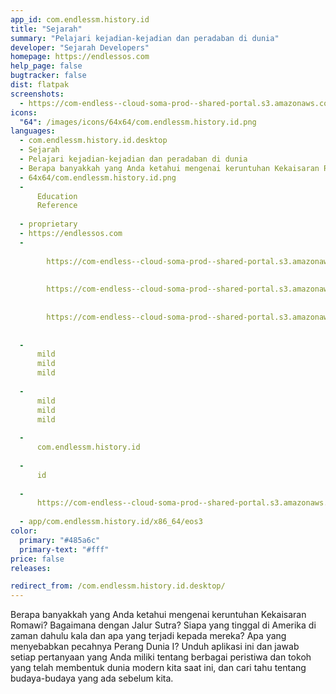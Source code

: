 ```yaml
---
app_id: com.endlessm.history.id
title: "Sejarah"
summary: "Pelajari kejadian-kejadian dan peradaban di dunia"
developer: "Sejarah Developers"
homepage: https://endlessos.com
help_page: false
bugtracker: false
dist: flatpak
screenshots:
  - https://com-endless--cloud-soma-prod--shared-portal.s3.amazonaws.com/apps.274.screenshots.7f016392-8439-4c9e-9f02-daa22bc7d002_20181023193916099.png
icons:
  "64": /images/icons/64x64/com.endlessm.history.id.png
languages:
  - com.endlessm.history.id.desktop
  - Sejarah
  - Pelajari kejadian-kejadian dan peradaban di dunia
  - Berapa banyakkah yang Anda ketahui mengenai keruntuhan Kekaisaran Romawi? Bagaimana dengan Jalur Sutra? Siapa yang tinggal di Amerika di zaman dahulu kala dan apa yang terjadi kepada mereka? Apa yang menyebabkan pecahnya Perang Dunia I? Unduh aplikasi ini dan jawab setiap pertanyaan yang Anda miliki tentang berbagai peristiwa dan tokoh yang telah membentuk dunia modern kita saat ini, dan cari tahu tentang budaya-budaya yang ada sebelum kita.
  - 64x64/com.endlessm.history.id.png
  - 
      Education
      Reference
    
  - proprietary
  - https://endlessos.com
  - 
      
        https://com-endless--cloud-soma-prod--shared-portal.s3.amazonaws.com/apps.274.screenshots.7f016392-8439-4c9e-9f02-daa22bc7d002_20181023193916099.png
      
      
        https://com-endless--cloud-soma-prod--shared-portal.s3.amazonaws.com/apps.274.screenshots.ee1f205d-acf9-422c-bb71-62390f5761ff_20181023193916099.png
      
      
        https://com-endless--cloud-soma-prod--shared-portal.s3.amazonaws.com/apps.274.screenshots.f5b8dafd-6862-4195-bf98-2155a406e12d_20181023193916099.png
      
    
  - 
      mild
      mild
      mild
    
  - 
      mild
      mild
      mild
    
  - 
      com.endlessm.history.id
    
  - 
      id
    
  - 
      https://com-endless--cloud-soma-prod--shared-portal.s3.amazonaws.com/app.1244.appCenterThumbnail.2da71053-07a8-4c18-b924-8c0420b95f34_20181023193989033.jpg
    
  - app/com.endlessm.history.id/x86_64/eos3
color:
  primary: "#485a6c"
  primary-text: "#fff"
price: false
releases:

redirect_from: /com.endlessm.history.id.desktop/
---
```


<p>Berapa banyakkah yang Anda ketahui mengenai keruntuhan Kekaisaran Romawi? Bagaimana dengan Jalur Sutra? Siapa yang tinggal di Amerika di zaman dahulu kala dan apa yang terjadi kepada mereka? Apa yang menyebabkan pecahnya Perang Dunia I? Unduh aplikasi ini dan jawab setiap pertanyaan yang Anda miliki tentang berbagai peristiwa dan tokoh yang telah membentuk dunia modern kita saat ini, dan cari tahu tentang budaya-budaya yang ada sebelum kita.</p>